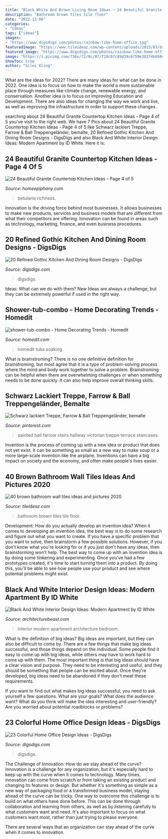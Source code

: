 ```yaml
---
title: "Black White And Brown Living Room Ideas ~ 24 Beautiful Granite Countertop Kitchen Ideas"
description: "Bathroom brown tiles tile floor"
date: "2022-12-06"
categories:
- "ideas"
tags: ["ideas"]
images:
- "https://www.digsdigs.com/photos/rainbow-like-home-office.jpg"
featuredImage: "https://www.tileideaz.com/wp-content/uploads/2015/03/brown_bathroom_wall_tiles_20.jpg"
featured_image: "https://www.digsdigs.com/photos/rainbow-like-home-office.jpg"
image: "https://i.pinimg.com/736x/72/8c/07/728c07c89d39c6759e382f4b698c226b.jpg"
ShowToc: true
author: "Giles Kling"
---
```



What are the ideas for 2022?
There are many ideas for what can be done in 2022. One idea is to focus on how to make the world a more sustainable place through measures like climate change, renewable energy, and conservation. Another idea is to focus on improving Education and Development. There are also ideas for changing the way we work and live, as well as improving the infrastructure in order to support these changes.

	

		
searching about 24 Beautiful Granite Countertop Kitchen Ideas - Page 4 of 5 you've visit to the right web. We have 7 Pics about 24 Beautiful Granite Countertop Kitchen Ideas - Page 4 of 5 like Schwarz lackiert Treppe, Farrow &amp; Ball Treppengeländer, bemalte, 20 Refined Gothic Kitchen And Dining Room Designs - DigsDigs and also Black And White Interior Design Ideas: Modern Apartment by ID White. Here it is:
		
    
## 24 Beautiful Granite Countertop Kitchen Ideas - Page 4 Of 5

<img loading=lazy src="https://homeepiphany.com/wp-content/uploads/2016/06/24-Beautiful-Granite-Countertop-Kitchen-Ideas-18.jpg" onerror="this.onerror=null;this.src='https://tse2.mm.bing.net/th?id=OIP.mMfRYgIb7rROZAYSSRyiQQHaE7&amp;pid=15.1';" alt="24 Beautiful Granite Countertop Kitchen Ideas - Page 4 of 5">

_Source: homeepiphany.com_

>betularie richness. 

	

Innovation is the driving force behind most businesses. It allows businesses to make new products, services and business models that are different from what their competitors are offering. Innovation can be found in areas such as technology, marketing, finance, and even business procedures.

    
## 20 Refined Gothic Kitchen And Dining Room Designs - DigsDigs

<img loading=lazy src="https://www.digsdigs.com/photos/refined-gothic-kitchen-and-dining-room-designs-13.jpg" onerror="this.onerror=null;this.src='https://tse1.mm.bing.net/th?id=OIP.iKyKYugKVSCkhfXPJ450QQHaJ4&amp;pid=15.1';" alt="20 Refined Gothic Kitchen And Dining Room Designs - DigsDigs">

_Source: digsdigs.com_

>digsdigs. 

	

Ideas: What can we do with them?
New Ideas are always a challenge, but they can be extremely powerful if used in the right way.

    
## Shower-tub-combo - Home Decorating Trends - Homedit

<img loading=lazy src="http://cdn.homedit.com/wp-content/uploads/2015/03/shower-tub-combo-520x1024.jpg" onerror="this.onerror=null;this.src='https://tse3.mm.bing.net/th?id=OIP.zhi-B5VWcSl1Y5Pp65abkQHaOl&amp;pid=15.1';" alt="shower-tub-combo - Home Decorating Trends - Homedit">

_Source: homedit.com_

>homedit tubs soaking. 

	

What is brainstroming?
There is no one definitive definition for brainstroming, but most agree that it is a type of problem-solving process where the mind and body work together to solve a problem. Brainstroming can be helpful when there are overwhelming challenges or when something needs to be done quickly. It can also help improve overall thinking skills.

    
## Schwarz Lackiert Treppe, Farrow &amp; Ball Treppengeländer, Bemalte

<img loading=lazy src="https://i.pinimg.com/736x/72/8c/07/728c07c89d39c6759e382f4b698c226b.jpg" onerror="this.onerror=null;this.src='https://tse4.mm.bing.net/th?id=OIP.i-9z15ezBzS1mynbcEKiNwHaJ4&amp;pid=15.1';" alt="Schwarz lackiert Treppe, Farrow &amp; Ball Treppengeländer, bemalte">

_Source: pinterest.com_

>painted ball farrow stairs hallway victorian treppe terrace staircases. 

	

Invention is the process of coming up with a new idea or product that does not yet exist. It can be something as small as a new way to make soup or a more large-scale invention like the airplane. Inventions can have a big impact on society and the economy, and often make people's lives easier.

    
## 40 Brown Bathroom Wall Tiles Ideas And Pictures 2020

<img loading=lazy src="https://www.tileideaz.com/wp-content/uploads/2015/03/brown_bathroom_wall_tiles_20.jpg" onerror="this.onerror=null;this.src='https://tse3.mm.bing.net/th?id=OIP.IH6L5ZBYomdpPfPAo2C8xQHaLH&amp;pid=15.1';" alt="40 brown bathroom wall tiles ideas and pictures 2020">

_Source: tileideaz.com_

>bathroom brown tiles tile floor. 

	

Development: How do you actually develop an invention idea?
When it comes to developing an invention idea, the best way is to do some research and figure out what you want to create. If you have a specific problem that you want to solve, then brainstorm a few possible solutions. However, if you don't know what you're looking for or if you just don't have any ideas, then brainstorming won't help. The best way to come up with an invention idea is by doing some tinkering and experimenting. Once you've had a few prototypes created, it's time to start turning them into a product. By doing this, you'll be able to see how people use your product and see where potential problems might exist.

    
## Black And White Interior Design Ideas: Modern Apartment By ID White

<img loading=lazy src="http://www.architecturebeast.com/wp-content/uploads/2017/05/Black-And-White-Interior-Design-Ideas-Modern-Apartment-by-ID-White-on-Architecture-Beast-06-min.jpg" onerror="this.onerror=null;this.src='https://tse1.mm.bing.net/th?id=OIP.C9PXrtJ-UP20dtbsneqyBAHaJ3&amp;pid=15.1';" alt="Black And White Interior Design Ideas: Modern Apartment by ID White">

_Source: architecturebeast.com_

>interior modern apartment architecture bedroom. 

	

What is the definition of big ideas?
Big ideas are important, but they can also be difficult to come by. There are a few things that make big ideas successful, and those things depend on the individual. Some people find it easy to come up with big ideas, while others may have to work hard to come up with them.
The most important thing is that big ideas should have a clear vision and purpose. They need to be interesting and useful, and they should be something that people can be excited about. Once they’re developed, big ideas need to be abandoned if they don’t meet these requirements.

If you want to find out what makes big ideas successful, you need to ask yourself a few questions. What are your goals? What does the audience want? What do you think will make the idea interesting and user-friendly? Are you worried about potential roadblocks or problems?

    
## 23 Colorful Home Office Design Ideas - DigsDigs

<img loading=lazy src="https://www.digsdigs.com/photos/rainbow-like-home-office.jpg" onerror="this.onerror=null;this.src='https://tse4.mm.bing.net/th?id=OIP.MyDeDvopU3a1KXJmQWQSkAAAAA&amp;pid=15.1';" alt="23 Colorful Home Office Design Ideas - DigsDigs">

_Source: digsdigs.com_

>digsdigs. 

	

The Challenge of Innovation: How do we stay ahead of the curve?
Innovation is a challenge for any organization, but it's especially hard to keep up with the curve when it comes to technology. Many times, innovation can come from scratch or from taking an existing product and changing its features or design. But whether it's something as simple as a new way of packaging food or a transformed business model, staying ahead of the curve can be tricky.
One way to overcome this challenge is to build on what others have done before. This can be done through collaboration and learning from others, as well as by listening carefully to what customers want and need. It's also important to focus on what customers want most, rather than just trying to please everyone.

There are several ways that an organization can stay ahead of the curve when it comes to innovation.

